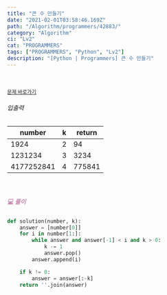 ```yaml
---
title: "큰 수 만들기"
date: "2021-02-01T03:58:46.169Z"
path: "/Algorithm/programmers/42883/"
category: "Algorithm"
ci: "Lv2"
cat: "PROGRAMMERS"
tags: ["PROGRAMMERS", "Python", "Lv2"]
description: "[Python | Programmers] 큰 수 만들기"
---
```


<br />

<a href="https://programmers.co.kr/learn/courses/30/lessons/42883"><small>문제 바로가기</small></a>

###### 입출력

| number     | k    | return |
| ---------- | ---- | ------ |
| 1924       | 2    | 94     |
| 1231234    | 3    | 3234   |
| 4177252841 | 4    | 775841 |

<br />

##### <h5 style="color:#C587AE;">💻 풀이</h5>

```python
def solution(number, k):
    answer = [number[0]]
    for i in number[1:]:
        while answer and answer[-1] < i and k > 0:
            k -= 1
            answer.pop()
        answer.append(i)

    if k != 0:
        answer = answer[:-k]
    return ''.join(answer)
```

<br />

